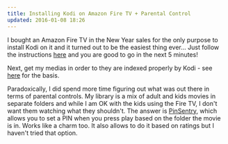 ```yaml
---
title: Installing Kodi on Amazon Fire TV + Parental Control
updated: 2016-01-08 18:26
---
```


I bought an Amazon Fire TV in the New Year sales for the only purpose to install Kodi on it and it turned out to be the easiest thing ever... Just follow the instructions [here](https://github.com/sphinx02/FireStarter/wiki/Install-FireStarter-and-Kodi-(only-FireTV-needed)) and you are good to go in the next 5 minutes!

Next, get my medias in order to they are indexed properly by Kodi - see [here](http://kodi.wiki/view/Set_content_and_scan) for the basis.

Paradoxically, I did spend more time figuring out what was out there in terms of parental controls. My library is a mix of adult and kids movies in separate folders and while I am OK with the kids using the Fire TV, I don't want them watching what they shouldn't. The answer is [PinSentry](http://kodi.wiki/view/Add-on:PinSentry), which allows you to set a PIN when you press play based on the folder the movie is in. Works like a charm too. It also allows to do it based on ratings but I haven't tried that option.